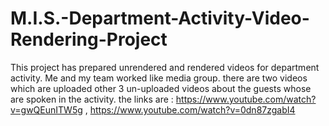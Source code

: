 # M.I.S.-Department-Activity-Video-Rendering-Project
This project has prepared unrendered and rendered videos for department activity. Me and my team worked like media group.
there are two videos which are uploaded other 3 un-uploaded videos about the guests whose are spoken in the activity.
the links are : https://www.youtube.com/watch?v=gwQEunITW5g , https://www.youtube.com/watch?v=0dn87zgabI4 
